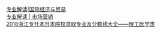   
[专业解读|国际经济与贸易](http://www.dianyue.me/archives/612/wbjd95hszc568kjh/)  
[专业解读 | 市场营销](http://www.dianyue.me/archives/589/k64qsqr8ha5x7cnc/)  
[2018浙江专升本升本院校录取专业及分数线大全——理工医学类](http://www.dianyue.me/archives/005/o9ngsinvt8vof8fi/)